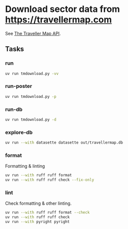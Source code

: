 # Download sector data from https://travellermap.com

See [The Traveller Map API](https://travellermap.com/doc/api).

## Tasks

### run

```sh
uv run tmdownload.py -vv
```

### run-poster

```sh
uv run tmdownload.py -p
```

### run-db

```sh
uv run tmdownload.py -d
```

### explore-db

```sh
uv run --with datasette datasette out/travellermap.db
```

### format

Formatting & linting

```sh
uv run --with ruff ruff format
uv run --with ruff ruff check --fix-only
```

### lint

Check formatting & other linting.

```sh
uv run --with ruff ruff format --check
uv run --with ruff ruff check 
uv run --with pyright pyright
```